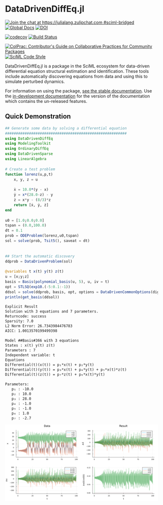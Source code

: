 # DataDrivenDiffEq.jl

[![Join the chat at https://julialang.zulipchat.com #sciml-bridged](https://img.shields.io/static/v1?label=Zulip&message=chat&color=9558b2&labelColor=389826)](https://julialang.zulipchat.com/#narrow/stream/279055-sciml-bridged)
[![Global Docs](https://img.shields.io/badge/docs-SciML-blue.svg)](https://docs.sciml.ai/DataDrivenDiffEq/stable/)
[![DOI](https://zenodo.org/badge/212827023.svg)](https://zenodo.org/badge/latestdoi/212827023)

[![codecov](https://codecov.io/gh/SciML/DataDrivenDiffEq.jl/branch/master/graph/badge.svg)](https://codecov.io/gh/SciML/DataDrivenDiffEq.jl)
[![Build Status](https://github.com/SciML/DataDrivenDiffEq.jl/workflows/CI/badge.svg)](https://github.com/SciML/DataDrivenDiffEq.jl/actions?query=workflow%3ACI)

[![ColPrac: Contributor's Guide on Collaborative Practices for Community Packages](https://img.shields.io/badge/ColPrac-Contributor's%20Guide-blueviolet)](https://github.com/SciML/ColPrac)
[![SciML Code Style](https://img.shields.io/static/v1?label=code%20style&message=SciML&color=9558b2&labelColor=389826)](https://github.com/SciML/SciMLStyle)

DataDrivenDiffEq.jl is a package in the SciML ecosystem for data-driven differential equation
structural estimation and identification. These tools include automatically discovering equations
from data and using this to simulate perturbed dynamics.

For information on using the package,
[see the stable documentation](https://docs.sciml.ai/DataDrivenDiffEq/stable/). Use the
[in-development documentation](https://docs.sciml.ai/DataDrivenDiffEq/dev/) for the version of
the documentation which contains the un-released features.

## Quick Demonstration

```julia
## Generate some data by solving a differential equation
########################################################
using DataDrivenDiffEq
using ModelingToolkit
using OrdinaryDiffEq
using DataDrivenSparse
using LinearAlgebra

# Create a test problem
function lorenz(u,p,t)
    x, y, z = u

    ẋ = 10.0*(y - x)
    ẏ = x*(28.0-z) - y
    ż = x*y - (8/3)*z
    return [ẋ, ẏ, ż]
end

u0 = [1.0;0.0;0.0]
tspan = (0.0,100.0)
dt = 0.1
prob = ODEProblem(lorenz,u0,tspan)
sol = solve(prob, Tsit5(), saveat = dt)


## Start the automatic discovery
ddprob = DataDrivenProblem(sol)

@variables t x(t) y(t) z(t)
u = [x;y;z]
basis = Basis(polynomial_basis(u, 5), u, iv = t)
opt = STLSQ(exp10.(-5:0.1:-1))
ddsol = solve(ddprob, basis, opt, options = DataDrivenCommonOptions(digits = 1))
println(get_basis(ddsol))
```

```
Explicit Result
Solution with 3 equations and 7 parameters.
Returncode: success
Sparsity: 7.0
L2 Norm Error: 26.7343984476783
AICC: 1.0013570199499398

Model ##Basis#366 with 3 equations
States : x(t) y(t) z(t)
Parameters : 7
Independent variable: t
Equations
Differential(t)(x(t)) = p₁*x(t) + p₂*y(t)
Differential(t)(y(t)) = p₃*x(t) + p₄*y(t) + p₅*x(t)*z(t)
Differential(t)(z(t)) = p₇*z(t) + p₆*x(t)*y(t)

Parameters:
   p₁ : -10.0
   p₂ : 10.0
   p₃ : 28.0
   p₄ : -1.0
   p₅ : -1.0
   p₆ : 1.0
   p₇ : -2.7
```

![](LorenzResult.png)
